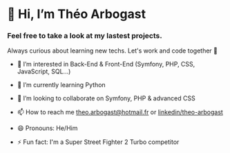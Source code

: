 # 👋 Hi, I’m Théo Arbogast
### Feel free to take a look at my lastest projects.
Always curious about learning new techs.
Let's work and code together 💪

- 👀 I’m interested in Back-End & Front-End (Symfony, PHP, CSS, JavaScript, SQL...)
- 🌱 I’m currently learning Python
- 💞️ I’m looking to collaborate on Symfony, PHP & advanced CSS

- 📫 How to reach me theo.arbogast@hotmail.fr or [linkedin/theo-arbogast](linkedin.com/in/theo-arbogast/)
- 😄 Pronouns: He/Him
- ⚡ Fun fact: I'm a Super Street Fighter 2 Turbo competitor

<!---
Xylo87/Xylo87 is a ✨ special ✨ repository because its `README.md` (this file) appears on your GitHub profile.
You can click the Preview link to take a look at your changes.
--->
